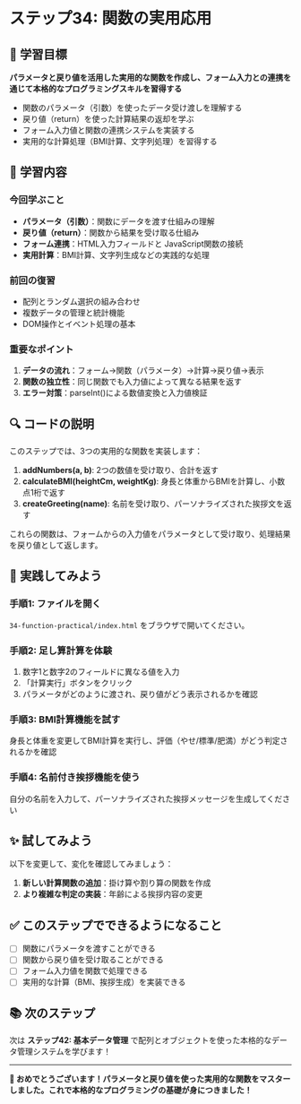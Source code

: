 # ステップ34: 関数の実用応用

## 🎯 学習目標

**パラメータと戻り値を活用した実用的な関数を作成し、フォーム入力との連携を通じて本格的なプログラミングスキルを習得する**

- 関数のパラメータ（引数）を使ったデータ受け渡しを理解する
- 戻り値（return）を使った計算結果の返却を学ぶ
- フォーム入力値と関数の連携システムを実装する
- 実用的な計算処理（BMI計算、文字列処理）を習得する

## 📝 学習内容

### **今回学ぶこと**
- **パラメータ（引数）**：関数にデータを渡す仕組みの理解
- **戻り値（return）**：関数から結果を受け取る仕組み
- **フォーム連携**：HTML入力フィールドと JavaScript関数の接続
- **実用計算**：BMI計算、文字列生成などの実践的な処理

### **前回の復習**
- 配列とランダム選択の組み合わせ
- 複数データの管理と統計機能
- DOM操作とイベント処理の基本

### **重要なポイント**
1. **データの流れ**：フォーム→関数（パラメータ）→計算→戻り値→表示
2. **関数の独立性**：同じ関数でも入力値によって異なる結果を返す
3. **エラー対策**：parseInt()による数値変換と入力値検証

## 🔍 コードの説明

このステップでは、3つの実用的な関数を実装します：
1. **addNumbers(a, b)**: 2つの数値を受け取り、合計を返す
2. **calculateBMI(heightCm, weightKg)**: 身長と体重からBMIを計算し、小数点1桁で返す
3. **createGreeting(name)**: 名前を受け取り、パーソナライズされた挨拶文を返す

これらの関数は、フォームからの入力値をパラメータとして受け取り、処理結果を戻り値として返します。

## 🚀 実践してみよう

### **手順1: ファイルを開く**
`34-function-practical/index.html` をブラウザで開いてください。

### **手順2: 足し算計算を体験**
1. 数字1と数字2のフィールドに異なる値を入力
2. 「計算実行」ボタンをクリック
3. パラメータがどのように渡され、戻り値がどう表示されるかを確認

### **手順3: BMI計算機能を試す**
身長と体重を変更してBMI計算を実行し、評価（やせ/標準/肥満）がどう判定されるかを確認

### **手順4: 名前付き挨拶機能を使う**
自分の名前を入力して、パーソナライズされた挨拶メッセージを生成してください

## ✨ 試してみよう

以下を変更して、変化を確認してみましょう：

1. **新しい計算関数の追加**：掛け算や割り算の関数を作成
2. **より複雑な判定の実装**：年齢による挨拶内容の変更

## ✅ このステップでできるようになること

- [ ] 関数にパラメータを渡すことができる
- [ ] 関数から戻り値を受け取ることができる
- [ ] フォーム入力値を関数で処理できる
- [ ] 実用的な計算（BMI、挨拶生成）を実装できる

## 📚 次のステップ

次は **ステップ42: 基本データ管理** で配列とオブジェクトを使った本格的なデータ管理システムを学びます！

---

**🎉 おめでとうございます！パラメータと戻り値を使った実用的な関数をマスターしました。これで本格的なプログラミングの基礎が身につきました！**
